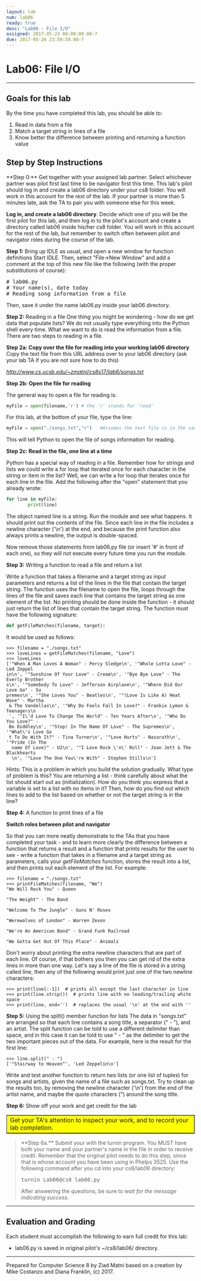 ```yaml
---
layout: lab
num: lab06
ready: true
desc: "Lab06 - File I/O"
assigned: 2017-05-23 08:00:00.00-7
due: 2017-05-26 23:59:59.00-7
---
```


<div markdown='1'>

<h1>Lab06: File I/O</h1>
<hr>
<h2>Goals for this lab</h2>

By the time you have completed this lab, you should be able to:
<ol>
<li>Read in data from a file</li>
<li>Match a target string in lines of a file</li>
<li>Know better the difference between printing and returning a function value</li>
</ol>

<h2>Step by Step Instructions</h2>
**Step 0:** Get together with your assigned lab partner.
Select whichever partner was pilot first last time to be navigator first this time. This lab's pilot should log in and create a lab06 directory under your cs8 folder. You will work in this account for the rest of the lab. If your partner is more than 5 minutes late, ask the TA to pair you with someone else for this week.

<b>Log in, and create a lab06 directory</b>.
Decide which one of you will be the first pilot for this lab, and then log in to the pilot's account and create a directory called lab06 inside his/her cs8 folder. You will work in this account for the rest of the lab, but remember to switch often between pilot and navigator roles during the course of the lab.

**Step 1:** Bring up IDLE as usual, and open a new window for function definitions
Start IDLE. Then, select &quot;File-&gt;New Window&quot; and add a comment at the top of this new file like the following (with the proper substitutions of course): 

<pre>
# lab06.py
# Your name(s), date today
# Reading song information from a file
</pre>

Then, save it under the name lab06.py inside your lab06 directory.

**Step 2:** Reading in a file
One thing you might be wondering - how do we get data that populate lists? We do not usually type everything into the Python shell every time. What we want to do is read the information from a file. There are two steps to reading in a file.

<strong>Step 2a: Copy over the file for reading into your working lab06 directory</strong>
Copy the text file from this URL address over to your lab06 directory (ask your lab TA if you are not sure how to do this)

<em><a href="http://www.cs.ucsb.edu/~zmatni/cs8s17/lab6/songs.txt" target="_blank">http://www.cs.ucsb.edu/~zmatni/cs8s17/lab6/songs.txt</a></em>

<strong>Step 2b: Open the file for reading</strong>

The general way to open a file for reading is:

```py
myFile = open(filename,'r') # the 'r' stands for 'read'
```

For this lab, at the bottom of your file, type the line:

```py
myFile = open("./songs.txt","r")   #Assumes the text file is in the same directory as your lab06.py program
```

This will tell Python to open the file of songs information for reading.

<strong>Step 2c: Read in the file, one line at a time</strong>

Python has a special way of reading in a file. Remember how for strings and lists we could write a for loop that iterated once for each character in the string or item in the list? Well, we can write a for loop that iterates once for each line in the file. Add the following after the "open" statement that you already wrote:

```py
for line in myFile:
        print(line)
```
The object named line is a string. Run the module and see what happens. It should print out the contents of the file. Since each line in the file includes a newline character ('\n') at the end, and because the print function also always prints a newline, the output is double-spaced.

Now remove those statements from lab06.py file (or insert '#' in front of each one), so they will not execute every future time you run the module.

**Step 3:** Writing a function to read a file and return a list

Write a function that takes a filename and a target string as input parameters and returns a list of the lines in the file that contain the target string. The function uses the filename to open the file, loops through the lines of the file and saves each line that contains the target string as one element of the list. No printing should be done inside the function - it should just return the list of lines that contain the target string. The function must have the following signature:

```py
def getFileMatches(filename, target):
```

It would be used as follows:

```
>>> filename = "./songs.txt"
>>> loveLines = getFileMatches(filename, "Love")
>>> loveLines
['"When A Man Loves A Woman" - Percy Sledge\n', '"Whole Lotta Love" - Led Zeppel
in\n', '"Sunshine Of Your Love" - Cream\n', '"Bye Bye Love" - The Everly Brother
s\n', '"Somebody To Love" - Jefferson Airplane\n', '"Where Did Our Love Go" - Su
premes\n', '"She Loves You" - Beatles\n', '"(Love Is Like A) Heat Wave" - Martha
 & The Vandellas\n', '"Why Do Fools Fall In Love?" - Frankie Lymon & Teenagers\n
 ', '"I\'d Love To Change The World" - Ten Years After\n', '"Who Do You Love?" -
 Bo Diddley\n', '"Stop! In The Name Of Love" - The Supremes\n', '"What\'s Love Go
 t To Do With It?" - Tina Turner\n', '"Love Hurts" - Nazarath\n', '"Pride (In The
  name Of Love)" - U2\n', '"I Love Rock \'n\' Roll" - Joan Jett & The Blackhearts
  \n', '"Love The One You\'re With" - Stephen Stills\n']
  ```

  Hints: This is a problem in which you build the solution gradually. What type of problem is this? You are returning a list - think carefully about what the list should start out as (initialization). How do you think you express that a variable is set to a list with no items in it? Then, how do you find out which lines to add to the list based on whether or not the target string is in the line?

**Step 4:** A function to print lines of a file

<strong>Switch roles between pilot and navigator</strong>

So that you can more neatly demonstrate to the TAs that you have completed your task - and to learn more clearly the difference between a function that returns a result and a function that prints results for the user to see - write a function that takes in a filename and a target string as parameters, calls your *getFileMatches* function, stores the result into a list, and then prints out each element of the list. For example:

```
>>> filename = "./songs.txt"
>>> printFileMatches(filename, "We")
"We Will Rock You" - Queen

"The Weight" - The Band

"Welcome To The Jungle" - Guns N' Roses

"Werewolves of London" - Warren Zevon

"We're An American Band" - Grand Funk Railroad

"We Gotta Get Out Of This Place" - Animals
```

Don't worry about printing the extra newline characters that are part of each line. Of course, if that bothers you then you can get rid of the extra lines in more than one way. Let's say a line of the file is stored in a string called line, then any of the following would print just one of the two newline characters:

```
>>> print(line[:-1])  # prints all except the last character in line
>>> print(line.strip())  # prints line with no leading/trailing white space
>>> print(line, end='')  # replaces the usual '\n' at the end with ''
```

**Step 5:** Using the split() member function for lists
The data in "songs.txt" are arranged so that each line contains a song title, a separator (" - "), and an artist. The split function can be told to use a different delimiter than space, and in this case it can be told to use " - " as the delimiter to get the two important pieces out of the data. For example, here is the result for the first line:

```
>>> line.split(" - ")
['"Stairway to Heaven"', 'Led Zeppelin\n']
```

Write and test another function to return two lists (or one list of tuples) for songs and artists, given the name of a file such as songs.txt. Try to clean up the results too, by removing the newline character ('\n') from the end of the artist name, and maybe the quote characters (") around the song title.

**Step 6:** Show off your work and get credit for the lab

<table bgcolor="yellow" border="1" cellpadding="4"><tbody><tr><td>
   Get your TA's attention to inspect your work, and to record your lab completion.
</td></tr></tbody></table>

<blockquote>
**Step 6a.**
Submit your with the turnin program. You MUST have both your name and your partner's name in the file in order to receive credit. Remember that the original pilot needs to do this step, since that is whose account you have been using in Phelps 3525. Use the following command after you cd into your cs8/lab06 directory:

<pre>turnin Lab06@cs8 lab06.py</pre>

After answering the questions, be sure to <em>wait for the message indicating success.</em>
</blockquote>

<hr>
<h2>Evaluation and Grading</h2>
Each student must accomplish the following to earn full credit for this lab:
 <ul>
   <li>lab06.py is saved in original pilot's ~/cs8/lab06/ directory.</li>
 </ul>

<hr>
Prepared for Computer Science 8 by Ziad Matni based on a creation by Mike Costanzo and Diana Franklin, (c) 2017.

</div>
